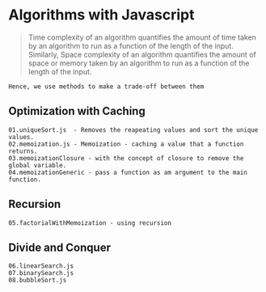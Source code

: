 # Algorithms with Javascript
>Time complexity of an algorithm quantifies the amount of time taken by an algorithm to run as a function of the length of the input. Similarly, Space complexity of an algorithm quantifies the amount of space or memory taken by an algorithm to run as a function of the length of the input.

`Hence, we use methods to make a trade-off between them`

## Optimization with Caching
    01.uniqueSort.js  - Removes the reapeating values and sort the unique values.
    02.memoization.js - Memoization - caching a value that a function returns.
    03.memoizationClosure - with the concept of closure to remove the global variable.
    04.memoizationGeneric - pass a function as am argument to the main function.
## Recursion
    05.factorialWithMemoization - using recursion
## Divide and Conquer
    06.linearSearch.js
    07.binarySearch.js
    08.bubbleSort.js
